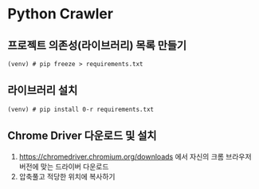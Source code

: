 # Python Crawler

## 프로젝트 의존성(라이브러리) 목록 만들기
```shell
(venv) # pip freeze > requirements.txt
```

## 라이브러리 설치

```shell
(venv) # pip install 0-r requirements.txt
```

## Chrome Driver 다운로드 및 설치
1. https://chromedriver.chromium.org/downloads 에서 자신의 크롬 브라우저 버전에 맞는 드라이버 다운로드
2. 압축풀고 적당한 위치에 복사하기